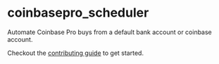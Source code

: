 # coinbasepro_scheduler

Automate Coinbase Pro buys from a default bank account or coinbase account.

Checkout the [contributing guide](./CONTRIBUTING.md) to get started.
